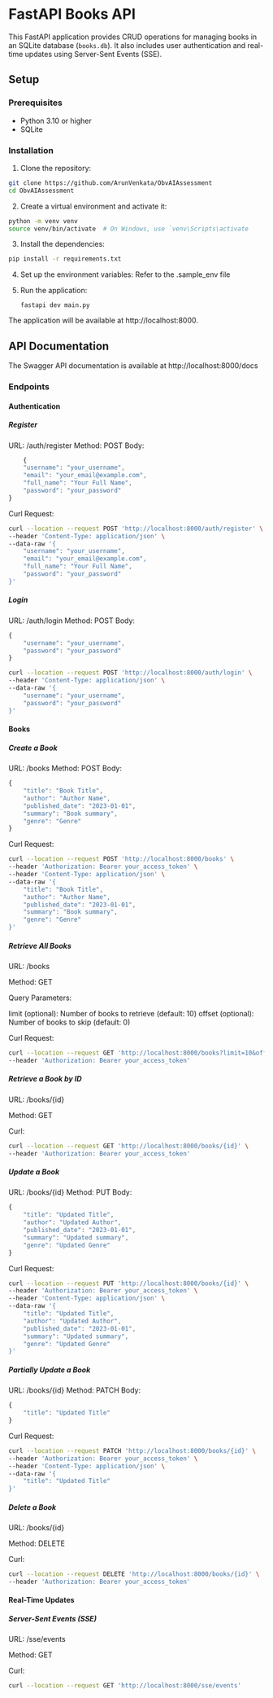 # FastAPI Books API

This FastAPI application provides CRUD operations for managing books in an SQLite database (`books.db`). It also includes user authentication and real-time updates using Server-Sent Events (SSE).

## Setup

### Prerequisites

- Python 3.10 or higher
- SQLite

### Installation

1. Clone the repository:

```sh
git clone https://github.com/ArunVenkata/ObvAIAssessment
cd ObvAIAssessment
```


2. Create a virtual environment and activate it:
```bash
python -m venv venv
source venv/bin/activate  # On Windows, use `venv\Scripts\activate
```

3. Install the dependencies:

```sh
pip install -r requirements.txt
```

4. Set up the environment variables: 
    Refer to the .sample_env file
5. Run the application:

    `fastapi dev main.py`

The application will be available at http://localhost:8000.

## API Documentation
The Swagger API documentation is available at http://localhost:8000/docs

### Endpoints

#### Authentication

##### Register
URL: /auth/register
Method: POST
Body:
```javascript
    {
    "username": "your_username",
    "email": "your_email@example.com",
    "full_name": "Your Full Name",
    "password": "your_password"
}
```

Curl Request: 
```sh
curl --location --request POST 'http://localhost:8000/auth/register' \
--header 'Content-Type: application/json' \
--data-raw '{
    "username": "your_username",
    "email": "your_email@example.com",
    "full_name": "Your Full Name",
    "password": "your_password"
}'
```

##### Login
URL: /auth/login
Method: POST
Body:
```javascript
{
    "username": "your_username",
    "password": "your_password"
}
```

```sh
curl --location --request POST 'http://localhost:8000/auth/login' \
--header 'Content-Type: application/json' \
--data-raw '{
    "username": "your_username",
    "password": "your_password"
}'
```

#### Books
##### Create a Book
URL: /books
Method: POST
Body:
```javascript
{
    "title": "Book Title",
    "author": "Author Name",
    "published_date": "2023-01-01",
    "summary": "Book summary",
    "genre": "Genre"
}
```

Curl Request: 
```sh
curl --location --request POST 'http://localhost:8000/books' \
--header 'Authorization: Bearer your_access_token' \
--header 'Content-Type: application/json' \
--data-raw '{
    "title": "Book Title",
    "author": "Author Name",
    "published_date": "2023-01-01",
    "summary": "Book summary",
    "genre": "Genre"
}'
```

##### Retrieve All Books
URL: /books

Method: GET

Query Parameters:

limit (optional): Number of books to retrieve (default: 10)
offset (optional): Number of books to skip (default: 0)

Curl Request: 
```sh
curl --location --request GET 'http://localhost:8000/books?limit=10&offset=0' \
--header 'Authorization: Bearer your_access_token'
```

##### Retrieve a Book by ID

URL: /books/{id}

Method: GET

Curl:

```sh
curl --location --request GET 'http://localhost:8000/books/{id}' \
--header 'Authorization: Bearer your_access_token'
```

##### Update a Book

URL: /books/{id}
Method: PUT
Body:
```javascript
{
    "title": "Updated Title",
    "author": "Updated Author",
    "published_date": "2023-01-01",
    "summary": "Updated summary",
    "genre": "Updated Genre"
}
```

Curl Request: 

```sh
curl --location --request PUT 'http://localhost:8000/books/{id}' \
--header 'Authorization: Bearer your_access_token' \
--header 'Content-Type: application/json' \
--data-raw '{
    "title": "Updated Title",
    "author": "Updated Author",
    "published_date": "2023-01-01",
    "summary": "Updated summary",
    "genre": "Updated Genre"
}'
```

##### Partially Update a Book

URL: /books/{id}
Method: PATCH
Body:

```javascript
{
    "title": "Updated Title"
}
```

Curl Request: 
```sh
curl --location --request PATCH 'http://localhost:8000/books/{id}' \
--header 'Authorization: Bearer your_access_token' \
--header 'Content-Type: application/json' \
--data-raw '{
    "title": "Updated Title"
}'
```

##### Delete a Book

URL: /books/{id}

Method: DELETE

Curl:

```sh
curl --location --request DELETE 'http://localhost:8000/books/{id}' \
--header 'Authorization: Bearer your_access_token'

```

#### Real-Time Updates

##### Server-Sent Events (SSE)


URL: /sse/events

Method: GET

Curl:
```sh
curl --location --request GET 'http://localhost:8000/sse/events'
```
